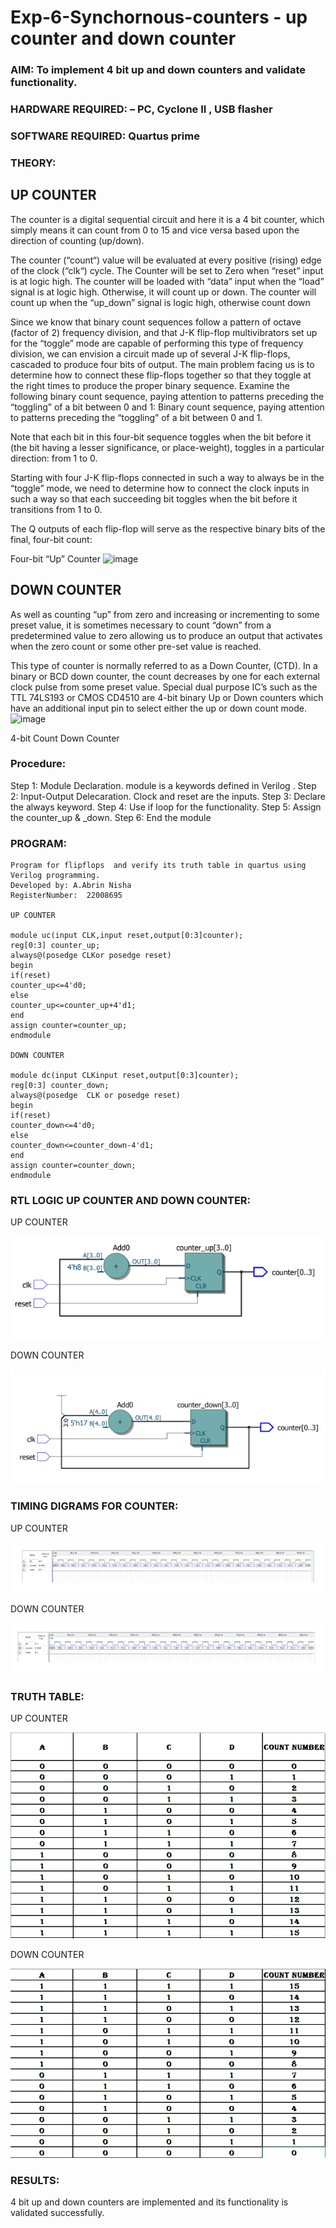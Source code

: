 # Exp-6-Synchornous-counters - up counter and down counter 

### AIM: To implement 4 bit up and down counters and validate  functionality.

### HARDWARE REQUIRED:  – PC, Cyclone II , USB flasher

### SOFTWARE REQUIRED:   Quartus prime

### THEORY: 

## UP COUNTER 

The counter is a digital sequential circuit and here it is a 4 bit counter, which simply means it can count from 0 to 15 and vice versa based upon the direction of counting (up/down). 

The counter (“count“) value will be evaluated at every positive (rising) edge of the clock (“clk“) cycle.
The Counter will be set to Zero when “reset” input is at logic high.
The counter will be loaded with “data” input when the “load” signal is at logic high. Otherwise, it will count up or down.
The counter will count up when the “up_down” signal is logic high, otherwise count down

Since we know that binary count sequences follow a pattern of octave (factor of 2) frequency division, and that J-K flip-flop multivibrators set up for the “toggle” mode are capable of performing this type of frequency division, we can envision a circuit made up of several J-K flip-flops, cascaded to produce four bits of output.
The main problem facing us is to determine how to connect these flip-flops together so that they toggle at the right times to produce the proper binary sequence.
Examine the following binary count sequence, paying attention to patterns preceding the “toggling” of a bit between 0 and 1:
Binary count sequence, paying attention to patterns preceding the “toggling” of a bit between 0 and 1.

Note that each bit in this four-bit sequence toggles when the bit before it (the bit having a lesser significance, or place-weight), toggles in a particular direction: from 1 to 0.



 
 

Starting with four J-K flip-flops connected in such a way to always be in the “toggle” mode, we need to determine how to connect the clock inputs in such a way so that each succeeding bit toggles when the bit before it transitions from 1 to 0.

The Q outputs of each flip-flop will serve as the respective binary bits of the final, four-bit count:

 
 

Four-bit “Up” Counter
![image](https://user-images.githubusercontent.com/36288975/169644758-b2f4339d-9532-40c5-af40-8f4f8c942e2c.png)



## DOWN COUNTER 

As well as counting “up” from zero and increasing or incrementing to some preset value, it is sometimes necessary to count “down” from a predetermined value to zero allowing us to produce an output that activates when the zero count or some other pre-set value is reached.

This type of counter is normally referred to as a Down Counter, (CTD). In a binary or BCD down counter, the count decreases by one for each external clock pulse from some preset value. Special dual purpose IC’s such as the TTL 74LS193 or CMOS CD4510 are 4-bit binary Up or Down counters which have an additional input pin to select either the up or down count mode.
![image](https://user-images.githubusercontent.com/36288975/169644844-1a14e123-7228-4ed8-81a9-eb937dff4ac8.png)


4-bit Count Down Counter

### Procedure:

Step 1: Module Declaration. module is a keywords defined in Verilog . Step 2: Input-Output Delecaration. Clock and reset are the inputs. Step 3: Declare the always keyword. 
Step 4: Use if loop for the functionality.
Step 5: Assign the counter_up & _down.
Step 6: End the module


### PROGRAM:

```
Program for flipflops  and verify its truth table in quartus using Verilog programming.
Developed by: A.Abrin Nisha
RegisterNumber:  22008695

UP COUNTER

module uc(input CLK,input reset,output[0:3]counter);
reg[0:3] counter_up;
always@(posedge CLKor posedge reset)
begin
if(reset)
counter_up<=4'd0;
else
counter_up<=counter_up+4'd1;
end
assign counter=counter_up;
endmodule

DOWN COUNTER

module dc(input CLKinput reset,output[0:3]counter);
reg[0:3] counter_down;
always@(posedge  CLK or posedge reset)
begin
if(reset)
counter_down<=4'd0;
else
counter_down<=counter_down-4'd1;
end
assign counter=counter_down;
endmodule
```

### RTL LOGIC UP COUNTER AND DOWN COUNTER:

UP COUNTER

![](./up.png)

DOWN COUNTER

![](./down.png)

### TIMING DIGRAMS FOR COUNTER:

UP COUNTER

![](./uptd.png)

DOWN COUNTER

![](./downtd.png)

### TRUTH TABLE: 

UP COUNTER

![](./uptt.png)

DOWN COUNTER

![](./downtt.png)

### RESULTS:

4 bit up and down counters are implemented and its functionality is validated successfully.